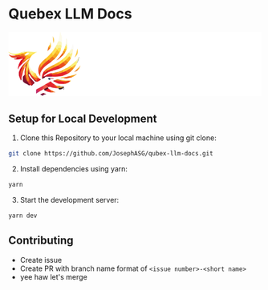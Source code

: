 # Quebex LLM Docs

<a name="readme-top"></a>

<p align="center">
  <a href=""><img src="./public/qubex-logo.png" alt="Qubex Logo"></a>
</p>

## Setup for Local Development

1. Clone this Repository to your local machine using git clone:

```sh
git clone https://github.com/JosephASG/qubex-llm-docs.git
```


2. Install dependencies using yarn:

```sh
yarn
```

3. Start the development server:

```sh
yarn dev
```

## Contributing

- Create issue
- Create PR with branch name format of `<issue number>-<short name>`
- yee haw let's merge

<!-- _special thanks to [@ShadowArcanist](https://github.com/ShadowArcanist) for the migration to NextJS_ -->
